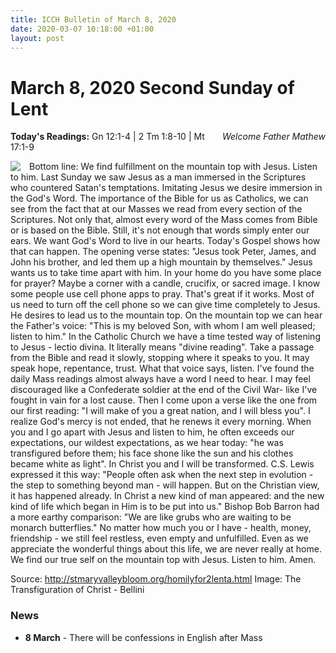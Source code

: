 ```yaml
---
title: ICCH Bulletin of March 8, 2020
date: 2020-03-07 10:18:00 +01:00
layout: post
---
```


# March 8, 2020 Second Sunday of Lent
<span style="float: right"><em>Welcome Father Mathew</em></span>
**Today's Readings:** Gn 12:1-4 | 2 Tm 1:8-10 | Mt 17:1-9


<img style="float: left; margin-right: 1em;" src="https://upload.wikimedia.org/wikipedia/commons/thumb/a/a5/The-Transfiguration-1480-xx-Giovanni-Bellini.JPG/636px-The-Transfiguration-1480-xx-Giovanni-Bellini.JPG">

Bottom line: We find fulfillment on the mountain top with Jesus. Listen to him.
Last Sunday we saw Jesus as a man immersed in the Scriptures who countered Satan's temptations. Imitating Jesus we desire immersion in the God's Word. The importance of the Bible for us as Catholics, we can see from the fact that at our Masses we read from every section of the Scriptures. Not only that, almost every word of the Mass comes from Bible or is based on the Bible.
Still, it's not enough that words simply enter our ears. We want God's Word to live in our hearts. Today's Gospel shows how that can happen.
The opening verse states: "Jesus took Peter, James, and John his brother, and led them up a high mountain by themselves." Jesus wants us to take time apart with him. In your home do you have some place for prayer? Maybe a corner with a candle, crucifix, or sacred image. I know some people use cell phone apps to pray. That's great if it works. Most of us need to turn off the cell phone so we can give time completely to Jesus. He desires to lead us to the mountain top.
On the mountain top we can hear the Father's voice: "This is my beloved Son, with whom I am well pleased; listen to him." In the Catholic Church we have a time tested way of listening to Jesus - lectio divina. It literally means "divine reading". Take a passage from the Bible and read it slowly, stopping where it speaks to you. It may speak hope, repentance, trust. What that voice says, listen.
I've found the daily Mass readings almost always have a word I need to hear. I may feel discouraged like a Confederate soldier at the end of the Civil War- like I've fought in vain for a lost cause. Then I come upon a verse like the one from our first reading: "I will make of you a great nation, and I will bless you". I realize God's mercy is not ended, that he renews it every morning.
When you and I go apart with Jesus and listen to him, he often exceeds our expectations, our wildest expectations, as we hear today: "he was transfigured before them; his face shone like the sun and his clothes became white as light". In Christ you and I will be transformed. C.S. Lewis expressed it this way: "People often ask when the next step in evolution - the step to something beyond man - will happen. But on the Christian view, it has happened already. In Christ a new kind of man appeared: and the new kind of life which began in Him is to be put into us." Bishop Bob Barron had a more earthy comparison: "We are like grubs who are waiting to be monarch butterflies."
No matter how much you or I have - health, money, friendship - we still feel restless, even empty and unfulfilled. Even as we appreciate the wonderful things about this life, we are never really at home. We find our true self on the mountain top with Jesus. Listen to him. Amen.

Source: http://stmaryvalleybloom.org/homilyfor2lenta.html
Image: The Transfiguration of Christ - Bellini

### News 

* **8 March** - There will be confessions in English after Mass
